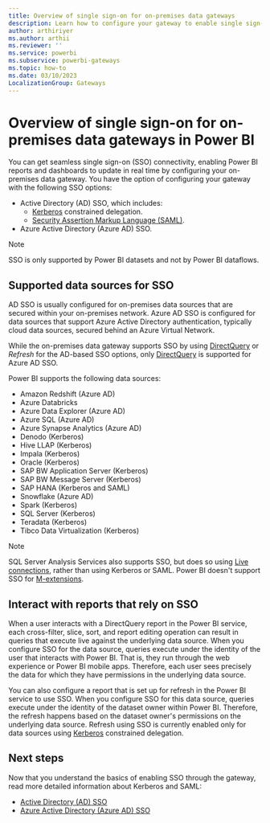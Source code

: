 ```yaml
---
title: Overview of single sign-on for on-premises data gateways
description: Learn how to configure your gateway to enable single sign-on from Power BI to on-premises data sources.
author: arthiriyer
ms.author: arthii
ms.reviewer: ''
ms.service: powerbi
ms.subservice: powerbi-gateways
ms.topic: how-to
ms.date: 03/10/2023
LocalizationGroup: Gateways
---
```


# Overview of single sign-on for on-premises data gateways in Power BI

You can get seamless single sign-on (SSO) connectivity, enabling Power BI reports and dashboards to update in real time by configuring your on-premises data gateway. You have the option of configuring your gateway with the following SSO options:

* Active Directory (AD) SSO, which includes:
  * [Kerberos](service-gateway-sso-kerberos.md) constrained delegation.
  * [Security Assertion Markup Language (SAML)](service-gateway-sso-saml.md).
* Azure Active Directory (Azure AD) SSO.

> [!NOTE]
> SSO is only supported by Power BI datasets and not by Power BI dataflows.

## Supported data sources for SSO

AD SSO is usually configured for on-premises data sources that are secured within your on-premises network. Azure AD SSO is configured for data sources that support Azure Active Directory authentication, typically cloud data sources, secured behind an Azure Virtual Network.

While the on-premises data gateway supports SSO by using [DirectQuery](desktop-directquery-about.md) or *Refresh* for the AD-based SSO options, only [DirectQuery](desktop-directquery-about.md) is supported for Azure AD SSO.

Power BI supports the following data sources:


* Amazon Redshift (Azure AD)
* Azure Databricks
* Azure Data Explorer (Azure AD)
* Azure SQL (Azure AD)
* Azure Synapse Analytics (Azure AD)
* Denodo (Kerberos)
* Hive LLAP (Kerberos)
* Impala (Kerberos)
* Oracle (Kerberos)
* SAP BW Application Server (Kerberos)
* SAP BW Message Server (Kerberos)
* SAP HANA (Kerberos and SAML)
* Snowflake (Azure AD)
* Spark (Kerberos)
* SQL Server (Kerberos)
* Teradata (Kerberos)
* Tibco Data Virtualization (Kerberos)


> [!NOTE]
> SQL Server Analysis Services also supports SSO, but does so using [Live connections](service-gateway-enterprise-manage-ssas.md#authentication-to-a-live-analysis-services-data-source), rather than using Kerberos or SAML. Power BI doesn't support SSO for [M-extensions](/power-query/samples/trippin/9-testconnection/readme).

## Interact with reports that rely on SSO

When a user interacts with a DirectQuery report in the Power BI service, each cross-filter, slice, sort, and report editing operation can result in queries that execute live against the underlying data source. When you configure SSO for the data source, queries execute under the identity of the user that interacts with Power BI. That is, they run through the web experience or Power BI mobile apps. Therefore, each user sees precisely the data for which they have permissions in the underlying data source.

You can also configure a report that is set up for refresh in the Power BI service to use SSO. When you configure SSO for this data source, queries execute under the identity of the dataset owner within Power BI. Therefore, the refresh happens based on the dataset owner's permissions on the underlying data source. Refresh using SSO is currently enabled only for data sources using [Kerberos](service-gateway-sso-kerberos.md) constrained delegation.

## Next steps

Now that you understand the basics of enabling SSO through the gateway, read more detailed information about Kerberos and SAML:

* [Active Directory (AD) SSO](service-gateway-active-directory-sso.md)
* [Azure Active Directory (Azure AD) SSO](service-gateway-azure-active-directory-sso.md)
